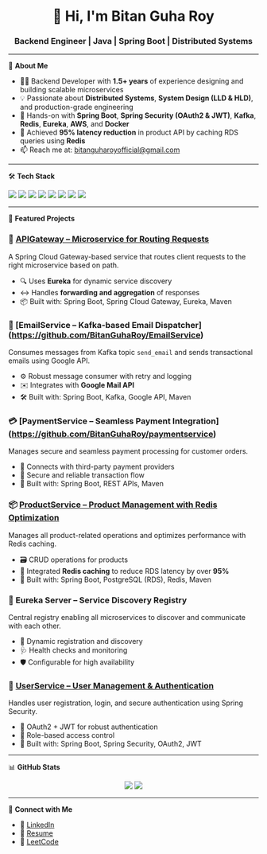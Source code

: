 <h1 align="center">👋 Hi, I'm Bitan Guha Roy</h1>
<h3 align="center">Backend Engineer | Java | Spring Boot | Distributed Systems</h3>

---

🚀 **About Me**  
- 🧑‍💻 Backend Developer with **1.5+ years** of experience designing and building scalable microservices  
- 💡 Passionate about **Distributed Systems**, **System Design (LLD & HLD)**, and production-grade engineering  
- 🔐 Hands-on with **Spring Boot**, **Spring Security (OAuth2 & JWT)**, **Kafka**, **Redis**, **Eureka**, **AWS**, and **Docker**  
- 🚀 Achieved **95% latency reduction** in product API by caching RDS queries using **Redis**  
- 📫 Reach me at: [bitanguharoyofficial@gmail.com](mailto:bitanguharoyofficial@gmail.com)

---

🛠️ **Tech Stack**
<p>
  <img src="https://img.shields.io/badge/Java-ED8B00?style=for-the-badge&logo=openjdk&logoColor=white"/>
  <img src="https://img.shields.io/badge/Spring_Boot-6DB33F?style=for-the-badge&logo=spring-boot&logoColor=white"/>
  <img src="https://img.shields.io/badge/Kafka-231F20?style=for-the-badge&logo=apache-kafka&logoColor=white"/>
  <img src="https://img.shields.io/badge/Redis-DC382D?style=for-the-badge&logo=redis&logoColor=white"/>
  <img src="https://img.shields.io/badge/Eureka-007396?style=for-the-badge&logo=spring&logoColor=white"/>
  <img src="https://img.shields.io/badge/AWS_RDS-527FFF?style=for-the-badge&logo=amazonaws&logoColor=white"/>
  <img src="https://img.shields.io/badge/Docker-2496ED?style=for-the-badge&logo=docker&logoColor=white"/>
  <img src="https://img.shields.io/badge/Git-F05032?style=for-the-badge&logo=git&logoColor=white"/>
</p>

---

📂 **Featured Projects**

### 🔀 [APIGateway – Microservice for Routing Requests](https://github.com/BitanGuhaRoy/APIGateway)
A Spring Cloud Gateway-based service that routes client requests to the right microservice based on path.  
- 🔍 Uses **Eureka** for dynamic service discovery  
- ↔️ Handles **forwarding and aggregation** of responses  
- 📦 Built with: Spring Boot, Spring Cloud Gateway, Eureka, Maven  

### 📧 [EmailService – Kafka-based Email Dispatcher] (https://github.com/BitanGuhaRoy/EmailService)
Consumes messages from Kafka topic `send_email` and sends transactional emails using Google API.  
- ⚙️ Robust message consumer with retry and logging  
- ✉️ Integrates with **Google Mail API**  
- 🛠 Built with: Spring Boot, Kafka, Google API, Maven  

### 💳 [PaymentService – Seamless Payment Integration] (https://github.com/BitanGuhaRoy/paymentservice)
Manages secure and seamless payment processing for customer orders.  
- 🔗 Connects with third-party payment providers  
- 🔐 Secure and reliable transaction flow  
- 🧰 Built with: Spring Boot, REST APIs, Maven  

### 📦 [ProductService – Product Management with Redis Optimization](https://github.com/BitanGuhaRoy/ProductService)
Manages all product-related operations and optimizes performance with Redis caching.  
- 🗃️ CRUD operations for products  
- 🚀 Integrated **Redis caching** to reduce RDS latency by over **95%**  
- 🧰 Built with: Spring Boot, PostgreSQL (RDS), Redis, Maven  

### 🧭 Eureka Server – Service Discovery Registry
Central registry enabling all microservices to discover and communicate with each other.  
- 🧠 Dynamic registration and discovery  
- 🩺 Health checks and monitoring  
- 🛡️ Configurable for high availability  

### 👤 [UserService – User Management & Authentication](https://github.com/BitanGuhaRoy/UserService)
Handles user registration, login, and secure authentication using Spring Security.  
- 🔐 OAuth2 + JWT for robust authentication  
- 👥 Role-based access control  
- 🔧 Built with: Spring Boot, Spring Security, OAuth2, JWT

---

📊 **GitHub Stats**
<p align="center">
  <img src="https://github-readme-stats.vercel.app/api?username=BitanGuhaRoy&show_icons=true&theme=tokyonight" />
  <img src="https://github-readme-streak-stats.herokuapp.com?user=BitanGuhaRoy&theme=tokyonight" />
</p>

---

📎 **Connect with Me**
- 🔗 [LinkedIn](https://www.linkedin.com/in/bitanguharoy/)
- 💼 [Resume](https://drive.google.com/file/d/1u60JaieRxs8xehb1C_x-O19eaLyK8r0n/view?usp=sharing) <!-- Add resume link -->
- 🧠 [LeetCode](https://leetcode.com/BitanGuhaRoy/)

